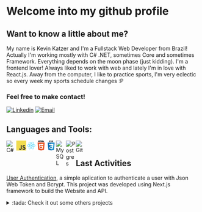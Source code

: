 # Welcome into my github profile

## Want to know a little about me?
My name is Kevin Katzer and I'm a Fullstack Web Developer from Brazil! Actually I'm working mostly with C# .NET, sometimes Core and sometimes Framework. Everything depends on the moon phase (just kidding). I'm a frontend lover! Always liked to work with web and lately I'm in love with React.js. Away from the computer, I like to practice sports, I'm very eclectic so every week my sports schedule changes :P

### Feel free to make contact!
[![Linkedin](https://img.shields.io/badge/Profile-on%20Linkedin%20-blue)](https://www.linkedin.com/in/kevin-katzer-618926152/)
[![Email](https://img.shields.io/badge/Send-an%20Email-orange)](mailto:kevinka999@gmail.com)
<br />

## Languages and Tools:

<img align="left" alt="C#" width="26px" src="https://raw.githubusercontent.com/jmnote/z-icons/master/svg/csharp.svg" />
<img align="left" alt="JavaScript" width="26px" src="https://raw.githubusercontent.com/github/explore/80688e429a7d4ef2fca1e82350fe8e3517d3494d/topics/javascript/javascript.png" />
<img align="left" alt="React" width="26px" src="https://raw.githubusercontent.com/github/explore/80688e429a7d4ef2fca1e82350fe8e3517d3494d/topics/react/react.png" />
<img align="left" alt="HTML" width="26px" src="https://raw.githubusercontent.com/github/explore/80688e429a7d4ef2fca1e82350fe8e3517d3494d/topics/html/html.png" />
<img align="left" alt="CSS" width="26px" src="https://raw.githubusercontent.com/github/explore/80688e429a7d4ef2fca1e82350fe8e3517d3494d/topics/css/css.png" />
<img align="left" alt="MySQL" width="26px" src="https://mysqlserverteam.com/wp-content/uploads/2018/01/MySQL_Icon_256x256.png" />
<img align="left" alt="Postgres" width="26px" src="https://user-images.githubusercontent.com/24623425/36042969-f87531d4-0d8a-11e8-9dee-e87ab8c6a9e3.png" />
<img align="left" alt="Git" width="26px" src="https://raw.githubusercontent.com/jmnote/z-icons/master/svg/git.svg" />
<br />

## Last Activities
[User Authentication](https://github.com/kevinka999/user_authentication), a simple aplication to authenticate a user with Json Web Token and Bcrypt.
This project was developed using Next.js framework to build the Website and API.

<details>
  <summary>:tada: Check it out some others projects</summary>
  
<!--START_SECTION:activity-->
1. [School Management](https://github.com/kevinka999/Escola), a API developed using C# with the purpose to manage the student's grade.
2. Order Management, a [Website](https://github.com/kevinka999/gerenciador-pedidos-website) and an [API](https://github.com/kevinka999/gerenciador-pedidos-api) to manage orders. The Website was developed using React.js and the API was developed using Adonis JS 5.0.
Both are deployed on Heroku, so check the readme in the respective repository to try out.
3. [https://github.com/kevinka999/Estacionamento](Parking), a parking system to manage active cars in the park. The website was developed using React.js and the API was developed using C#.
  
You can check my repo page with all of them.

</details>
